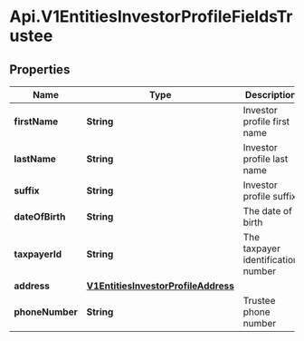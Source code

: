 # Api.V1EntitiesInvestorProfileFieldsTrustee

## Properties

Name | Type | Description | Notes
------------ | ------------- | ------------- | -------------
**firstName** | **String** | Investor profile first name | [optional] 
**lastName** | **String** | Investor profile last name | [optional] 
**suffix** | **String** | Investor profile suffix | [optional] 
**dateOfBirth** | **String** | The date of birth | [optional] 
**taxpayerId** | **String** | The taxpayer identification number | [optional] 
**address** | [**V1EntitiesInvestorProfileAddress**](V1EntitiesInvestorProfileAddress.md) |  | [optional] 
**phoneNumber** | **String** | Trustee phone number | [optional] 



